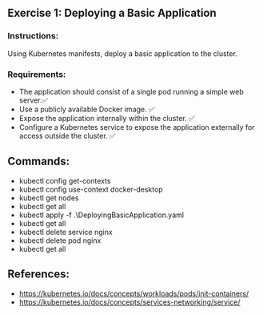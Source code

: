 ## Exercise 1: Deploying a Basic Application

### Instructions:
Using Kubernetes manifests, deploy a basic application to the cluster.

### Requirements:
- The application should consist of a single pod running a simple web server.✅
- Use a publicly available Docker image. ✅
- Expose the application internally within the cluster. ✅
- Configure a Kubernetes service to expose the application externally for access outside the cluster. ✅

## Commands:
- kubectl config get-contexts
- kubectl config use-context docker-desktop
- kubectl get nodes
- kubectl get all
- kubectl apply -f .\DeployingBasicApplication.yaml
- kubectl get all
- kubectl delete service nginx
- kubectl delete pod nginx
- kubectl get all

## References:
- https://kubernetes.io/docs/concepts/workloads/pods/init-containers/
- https://kubernetes.io/docs/concepts/services-networking/service/